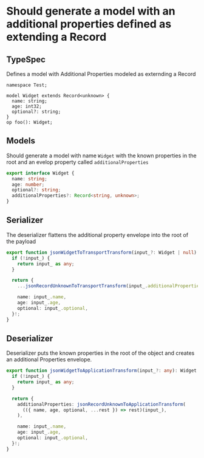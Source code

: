# Should generate a model with an additional properties defined as extending a Record

## TypeSpec

Defines a model with Additional Properties modeled as externding a Record

```tsp
namespace Test;

model Widget extends Record<unknown> {
  name: string;
  age: int32;
  optional?: string;
}
op foo(): Widget;
```

## Models

Should generate a model with name `Widget` with the known properties in the root and an evelop property called `additionalProperties`

```ts src/models/models.ts interface Widget
export interface Widget {
  name: string;
  age: number;
  optional?: string;
  additionalProperties?: Record<string, unknown>;
}
```

## Serializer

The deserializer flattens the additional property envelope into the root of the payload

```ts src/models/serializers.ts function jsonWidgetToTransportTransform
export function jsonWidgetToTransportTransform(input_?: Widget | null): any {
  if (!input_) {
    return input_ as any;
  }

  return {
    ...jsonRecordUnknownToTransportTransform(input_.additionalProperties),

    name: input_.name,
    age: input_.age,
    optional: input_.optional,
  }!;
}
```

## Deserializer

Deserializer puts the known properties in the root of the object and creates an additional Properties envelope.

```ts src/models/serializers.ts function jsonWidgetToApplicationTransform
export function jsonWidgetToApplicationTransform(input_?: any): Widget {
  if (!input_) {
    return input_ as any;
  }

  return {
    additionalProperties: jsonRecordUnknownToApplicationTransform(
      (({ name, age, optional, ...rest }) => rest)(input_),
    ),

    name: input_.name,
    age: input_.age,
    optional: input_.optional,
  }!;
}
```
